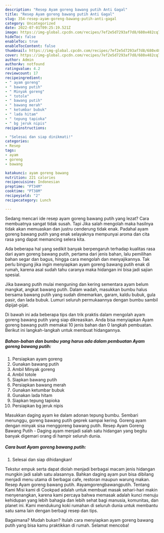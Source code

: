 ```yaml
---
description: "Resep Ayam goreng bawang putih Anti Gagal"
title: "Resep Ayam goreng bawang putih Anti Gagal"
slug: 354-resep-ayam-goreng-bawang-putih-anti-gagal
category: Uncategorized
date: 2022-07-01T09:25:19.521Z
image: https://img-global.cpcdn.com/recipes/7ef2e5d7293af7d8/680x482cq70/ayam-goreng-bawang-putih-foto-resep-utama.jpg
hideToc: false
enableToc: true
enableTocContent: false
thumbnail: https://img-global.cpcdn.com/recipes/7ef2e5d7293af7d8/680x482cq70/ayam-goreng-bawang-putih-foto-resep-utama.jpg
cover: https://img-global.cpcdn.com/recipes/7ef2e5d7293af7d8/680x482cq70/ayam-goreng-bawang-putih-foto-resep-utama.jpg
author: Admin
authorAv: notfound
ratingvalue: 4.2
reviewcount: 17
recipeingredient:
- " ayam goreng"
- " bawang putih"
- " Minyak goreng"
- " totole"
- " bawang putih"
- " bawang merah"
- " ketumbar bubuk"
- " lada hitam"
- " tepung tapioka"
- " bg jeruk nipis"
recipeinstructions:

- "Selesai dan siap dinikmati!"
categories:
- Resep
tags:
- ayam
- goreng
- bawang

katakunci: ayam goreng bawang 
nutrition: 221 calories
recipecuisine: Indonesian
preptime: "PT34M"
cooktime: "PT38M"
recipeyield: "2"
recipecategory: Lunch

---
```



Sedang mencari ide resep ayam goreng bawang putih yang lezat? Cara membuatnya sangat tidak susah. Tapi Jika salah mengolah maka hasilnya tidak akan memuaskan dan justru cenderung tidak enak. Padahal ayam goreng bawang putih yang enak selayaknya mempunyai aroma dan cita rasa yang dapat memancing selera kita.


Ada beberapa hal yang sedikit banyak berpengaruh terhadap kualitas rasa dari ayam goreng bawang putih, pertama dari jenis bahan, lalu pemilihan bahan segar dan bagus, hingga cara mengolah dan menyajikannya. Tak perlu bingung jika ingin menyiapkan ayam goreng bawang putih enak di rumah, karena asal sudah tahu caranya maka hidangan ini bisa jadi sajian spesial.

Jika bawang putih mulai menguning dan kering sementara ayam belum mangkat, angkat bawang putih. Dalam wadah, masukkan bumbu halus bersama bawang putih yang sudah dimemarkan, garam, kaldu bubuk, gula pasir, dan lada bubuk. Lumuri seluruh permukaannya dengan bumbu sambil dipijat-pijat.


Di bawah ini ada beberapa tips dan trik praktis dalam mengolah ayam goreng bawang putih yang siap dikreasikan. Anda bisa menyiapkan Ayam goreng bawang putih memakai 10 jenis bahan dan 0 langkah pembuatan. Berikut ini langkah-langkah untuk membuat hidangannya.

<!--inarticleads1-->

##### Bahan-bahan dan bumbu yang harus ada dalam pembuatan Ayam goreng bawang putih:

1. Persiapkan  ayam goreng
1. Gunakan  bawang putih
1. Ambil  Minyak goreng
1. Ambil  totole
1. Siapkan  bawang putih
1. Persiapkan  bawang merah
1. Gunakan  ketumbar bubuk
1. Gunakan  lada hitam
1. Siapkan  tepung tapioka
1. Persiapkan  bg jeruk nipis


Masukkan daging ayam ke dalam adonan tepung bumbu. Sembari menunggu, goreng bawang putih geprek sampai kering. Goreng ayam dengan minyak sisa menggoreng bawang putih. Resep Ayam Goreng Bawang Putih - Daging ayam menjadi salah satu hidangan yang begitu banyak digemari orang di hampir seluruh dunia. 

<!--inarticleads2-->

##### Cara buat Ayam goreng bawang putih:


1. Selesai dan siap dihidangkan!

Tekstur empuk serta dapat diolah menjadi berbagai macam jenis hidangan mungkin jadi salah satu alasannya. Bahkan daging ayam pun bisa dibilang menjadi menu utama di berbagai cafe, restoran maupun warung makan. Resep Ayam goreng bawang putih. #ayamgorengbawangputih. Tentang Kami Misi kami di Cookpad adalah untuk membuat masak sehari-hari makin menyenangkan, karena kami percaya bahwa memasak adalah kunci menuju kehidupan yang lebih bahagia dan lebih sehat bagi manusia, komunitas, dan planet ini. Kami mendukung koki rumahan di seluruh dunia untuk membantu satu sama lain dengan berbagi resep dan tips. 

Bagaimana? Mudah bukan? Itulah cara menyiapkan ayam goreng bawang putih yang bisa kamu praktikkan di rumah. Selamat mencoba!
